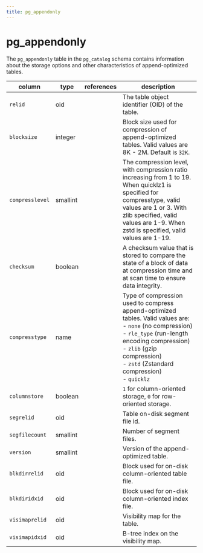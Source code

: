```yaml
---
title: pg_appendonly
---
```


# pg_appendonly

The `pg_appendonly` table in the `pg_catalog` schema contains information about the storage options and other characteristics of append-optimized tables.

|column|type|references|description|
|------|----|----------|-----------|
|`relid`|oid| |The table object identifier \(OID\) of the table.|
| `blocksize` | integer |  | Block size used for compression of append-optimized tables. Valid values are 8K - 2M. Default is `32K`. |
| `compresslevel`|smallint| |The compression level, with compression ratio increasing from 1 to 19. When quicklz1 is specified for compresstype, valid values are 1 or 3. With zlib specified, valid values are 1-9. When zstd is specified, valid values are 1-19. |
| `checksum`|boolean| |A checksum value that is stored to compare the state of a block of data at compression time and at scan time to ensure data integrity. |
| `compresstype`|name| |Type of compression used to compress append-optimized tables. Valid values are: <br /> - `none` (no compression)<br /> - `rle_type` (run-length encoding compression) <br />- `zlib` (gzip compression) <br />- `zstd` (Zstandard compression)<br /> - `quicklz` |
| `columnstore` | boolean |  | `1` for column-oriented storage, `0` for row-oriented storage. |
| `segrelid` | oid | |Table on-disk segment file id. |
| `segfilecount` |  smallint| |Number of segment files. |
| `version`  | smallint | |Version of the append-optimized table. |
| `blkdirrelid` | oid | |Block used for on-disk column-oriented table file. |
| `blkdiridxid` | oid | |Block used for on-disk column-oriented index file. |
| `visimaprelid` | oid | |Visibility map for the table. |
| `visimapidxid` | oid | |B-tree index on the visibility map. |
